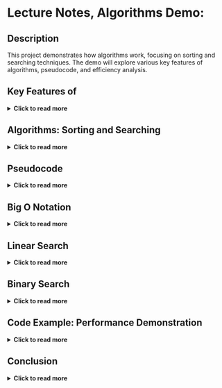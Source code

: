 # 	Lecture Notes, Algorithms Demo:


## Description

This project demonstrates how algorithms work, focusing on sorting and searching techniques. The demo will explore various key features of algorithms, pseudocode, and efficiency analysis.


## Key Features of 

<details>
  <summary><strong>Click to read more</strong></summary>

  - **Sorting algorithms:** Demonstrating common sorting methods such as bubble sort, quicksort, and merge sort.
  - **Searching algorithms:** Exploring both linear search and binary search.  
  - **Pseudocode examples:** Step-by-step breakdowns of how each algorithm is structured.
  - **Performance analysis:**Time and space complexity comparisons using Big O notation.
  - **Interactive examples:** Users can input data to see how algorithms process and return results.

</details>

## Algorithms: Sorting and Searching

<details>
  <summary><strong>Click to read more</strong></summary>
An algorithm is a step-by-step procedure used to solve a problem, similar to following a recipe in cooking. By following a defined set of rules or instructions, algorithms produce a result or solve a computational problem. The process is rooted in mathematics, and with a defined approach, an algorithm guarantees a solution. For example, troubleshooting a broken lamp by checking if it’s plugged in or if the bulb is out can be viewed as an algorithm. In programming, algorithms are often visualized in flowcharts that break down the logic into yes/no decisions or loops, making complex operations easier to understand.
</details>

	
## Pseudocode

<details>
  <summary><strong>Click to read more</strong></summary>
Pseudocode is a simple, human-readable way to describe the logic of a program without worrying about specific syntax. It is written in plain language, making it easier for people from different backgrounds to understand how an algorithm should work. Since pseudocode is not tied to any programming language, it can be used across various platforms. A well-written pseudocode serves as a bridge between the algorithm’s logic and the actual implementation in code. It is especially helpful during the planning stages of development, as it allows teams to map out the logic clearly before converting it into real code.

</details>

## Big O Notation

<details>
  <summary><strong>Click to read more</strong></summary>
Big O notation describes the efficiency of an algorithm, specifically how it performs as the input size increases. It helps developers understand how much time or space an algorithm will consume. This is important because computing resources are limited, and optimizing both time and memory usage is essential for performance. Big O evaluates the algorithm’s performance in the worst-case, best-case, and average scenarios, with common classifications such as O(1) for constant time, O(n) for linear time, or O(log n) for logarithmic time. The notation is particularly useful when comparing algorithms to identify the most efficient one for large datasets.
</details>

## Linear Search

<details>
  <summary><strong>Click to read more</strong></summary>
Linear search is a straightforward searching method that scans through a list element by element until it finds the target value. It works with unsorted data and can be applied to any data type. While it is simple to implement, its O(n) time complexity means that it becomes inefficient for larger datasets, as it may need to check every element. Linear search is practical when working with small data sets or when the data is not sorted, but it doesn’t scale well for large-scale applications.
</details>

## Binary Search

<details>
  <summary><strong>Click to read more</strong></summary>
Binary search is an efficient method for searching through a sorted list. It works by repeatedly dividing the search space in half and checking if the target value is greater or smaller than the middle element. By eliminating half of the possible elements with each step, binary search reduces the time complexity to O(log n), making it much faster than linear search for large datasets. However, it requires the data to be sorted first, which may add extra overhead if the list is not already in order. Despite this, binary search is a preferred method for fast lookups in large, organized data.

These paragraphs summarize the practical uses and benefits of algorithms, pseudocode, Big O notation, linear search, and binary search. They highlight why each concept is important and when they are most effective.
</details>


## Code Example: Performance Demonstration

<details>
  <summary><strong>Click to read more</strong></summary>

This code demonstrates the practical application of sorting and searching algorithms, along with performance measurement using `console.time()` and `console.timeEnd()`.

```javascript
// Find maximum value
console.time("findMaxNumber");
let max = findMaxNumber(myList);
console.timeEnd("findMaxNumber");
console.log("max: " + max);

// Linear search on unsorted list
let needle = 942_042;
let result;

console.time("linear search unsorted");
result = linearSearch(myList, needle);
console.log(result);
console.timeEnd("linear search unsorted");

// Sorting the list
console.time("standard sort");
let sortedArr = myList.toSorted((a, b) => a - b);
console.timeEnd("standard sort");
console.log(sortedArr);

// Linear search on sorted list
console.time("linear search sorted");
result = linearSearch(sortedArr, needle);
console.log(result);
console.timeEnd("linear search sorted");

// Binary search on sorted list
console.time("binary search");
result = binarySearch(sortedArr, needle);
console.log(result);
console.timeEnd("binary search");
```
</details>

## Conclusion

<details>
  <summary><strong>Click to read more</strong></summary>

In this project, we have explored and demonstrated fundamental algorithms, specifically focusing on sorting and searching techniques. By implementing and measuring these algorithms, we gained valuable insights into their efficiency and practical applications.

Our experiments included measuring execution times for various tasks: finding the maximum value, performing linear searches on both unsorted and sorted lists, sorting data, and conducting binary searches on sorted lists. These practical examples illustrate how different algorithms perform under various conditions and how their efficiency impacts overall performance.

Understanding these algorithms and their performance characteristics enables you to make informed decisions when solving computational problems. This knowledge is crucial for optimizing performance and managing data effectively, ensuring that applications and systems can handle large datasets efficiently and scale as needed.

</details>




